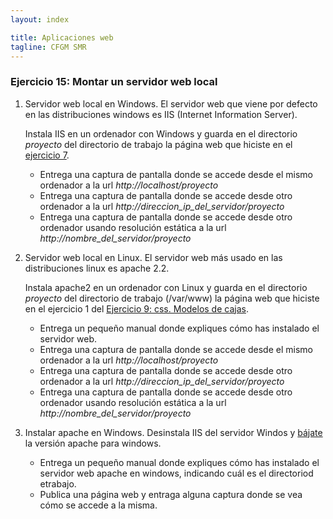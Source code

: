 ```yaml
---
layout: index

title: Aplicaciones web
tagline: CFGM SMR
---
```


### Ejercicio 15: Montar un servidor web local

1. Servidor web local en Windows. El servidor web que viene por defecto en las distribuciones windows es IIS (Internet Information Server).

	Instala IIS en un ordenador con Windows y guarda en el directorio *proyecto* del directorio de trabajo la página web que hiciste en el [ejercicio 7](ej7).
	* Entrega una captura de pantalla donde se accede desde el mismo ordenador a la url *http://localhost/proyecto*
	* Entrega una captura de pantalla donde se accede desde otro ordenador a la url *http://direccion_ip_del_servidor/proyecto*
	* Entrega una captura de pantalla donde se accede desde otro ordenador usando resolución estática a la url *http://nombre_del_servidor/proyecto*

2. Servidor web local en Linux. El servidor web más usado en las distribuciones linux es apache 2.2.

	Instala apache2 en un ordenador con Linux y guarda en el directorio *proyecto* del directorio de trabajo (/var/www) la página web que hiciste en el ejercicio 1 del [Ejercicio 9: css. Modelos de cajas](ej9).
	* Entrega un pequeño manual donde expliques cómo has instalado el servidor web.
	* Entrega una captura de pantalla donde se accede desde el mismo ordenador a la url *http://localhost/proyecto*
	* Entrega una captura de pantalla donde se accede desde otro ordenador a la url *http://direccion_ip_del_servidor/proyecto*
	* Entrega una captura de pantalla donde se accede desde otro ordenador usando resolución estática a la url *http://nombre_del_servidor/proyecto*

3. Instalar apache en Windows. Desinstala IIS del servidor Windos y [bájate](http://ftp.cixug.es/apache//httpd/binaries/) la versión apache para windows.

	* Entrega un pequeño manual donde expliques cómo has instalado el servidor web apache en windows, indicando cuál es el directoriod etrabajo.
	* Publica una página web y entraga alguna captura donde se vea cómo se accede a la misma.